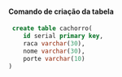 #### Comando de criação da tabela
~~~~sql
 create table cachorro(
 	id serial primary key,
 	raca varchar(30),
 	nome varchar(30),
 	porte varchar(10)
)
~~~~
